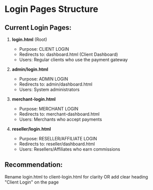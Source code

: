# Login Pages Structure

## Current Login Pages:

1. **login.html** (Root)
   - Purpose: CLIENT LOGIN
   - Redirects to: dashboard.html (Client Dashboard)
   - Users: Regular clients who use the payment gateway

2. **admin/login.html**
   - Purpose: ADMIN LOGIN
   - Redirects to: admin/dashboard.html
   - Users: System administrators

3. **merchant-login.html**
   - Purpose: MERCHANT LOGIN
   - Redirects to: merchant-dashboard.html
   - Users: Merchants who accept payments

4. **reseller/login.html**
   - Purpose: RESELLER/AFFILIATE LOGIN
   - Redirects to: reseller/dashboard.html
   - Users: Resellers/Affiliates who earn commissions

## Recommendation:
Rename login.html to client-login.html for clarity
OR add clear heading "Client Login" on the page

